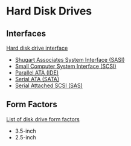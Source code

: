 # Hard Disk Drives
## Interfaces
[Hard disk drive interface](https://en.wikipedia.org/wiki/Hard_disk_drive_interface)
- [Shugart Associates System Interface (SASI)](https://en.wikipedia.org/wiki/Shugart_Associates_System_Interface)
- [Small Computer System Interface (SCSI)](https://en.wikipedia.org/wiki/SCSI)
- [Parallel ATA (IDE)](https://en.wikipedia.org/wiki/Parallel_ATA)
- [Serial ATA (SATA)](https://en.wikipedia.org/wiki/Serial_ATA)
- [Serial Attached SCSI (SAS)](https://en.wikipedia.org/wiki/Serial_attached_SCSI)

## Form Factors
[List of disk drive form factors](https://en.wikipedia.org/wiki/List_of_disk_drive_form_factors)
- 3.5-inch
- 2.5-inch